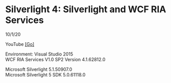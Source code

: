 # Silverlight 4: Silverlight and WCF RIA Services  

10/1/20  

YouTube [[Go]](https://youtu.be/ZSDKPjRsDI4)  

Environment:  Visual Studio 2015  
WCF RIA Services V1.0 SP2 Version 4.1.62812.0  

Microsoft Silverlight 5.1.50907.0  
Microsoft Silverlight 5 SDK 5.0.61118.0  